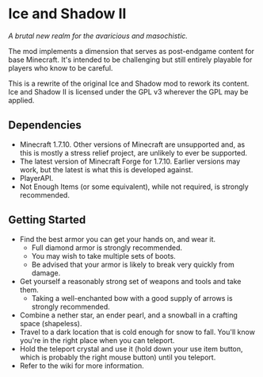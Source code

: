 # Ice and Shadow II
_A brutal new realm for the avaricious and masochistic._

The mod implements a dimension that serves as post-endgame content for base Minecraft.
It's intended to be challenging but still entirely playable for players who know to be careful.

This is a rewrite of the original Ice and Shadow mod to rework its content.
Ice and Shadow II is licensed under the GPL v3 wherever the GPL may be applied.

## Dependencies
* Minecraft 1.7.10. Other versions of Minecraft are unsupported and, as this is mostly a stress relief project, are unlikely to ever be supported.
* The latest version of Minecraft Forge for 1.7.10. Earlier versions may work, but the latest is what this is developed against.
* PlayerAPI.
* Not Enough Items (or some equivalent), while not required, is strongly recommended.

## Getting Started
* Find the best armor you can get your hands on, and wear it.
    * Full diamond armor is strongly recommended.
    * You may wish to take multiple sets of boots.
    * Be advised that your armor is likely to break very quickly from damage.
* Get yourself a reasonably strong set of weapons and tools and take them.
    * Taking a well-enchanted bow with a good supply of arrows is strongly recommended.
* Combine a nether star, an ender pearl, and a snowball in a crafting space (shapeless).
* Travel to a dark location that is cold enough for snow to fall. You'll know you're in the right place when you can teleport.
* Hold the teleport crystal and use it (hold down your use item button, which is probably the right mouse button) until you teleport.
* Refer to the wiki for more information.